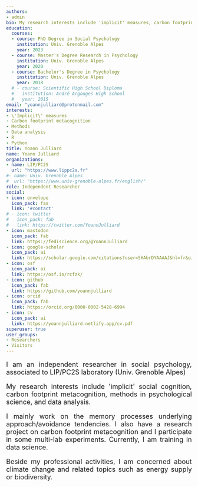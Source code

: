 ```yaml
---
authors:
- admin
bio: My research interests include 'implicit' measures, carbon footprint metacognition, methods, and data analysis.
education:
  courses:
  - course: PhD Degree in Social Psychology
    institution: Univ. Grenoble Alpes
    year: 2023
  - course: Master's Degree Research in Psychology
    institution: Univ. Grenoble Alpes
    year: 2020
  - course: Bachelor's Degree in Psychology
    institution: Univ. Grenoble Alpes
    year: 2018
  # - course: Scientific High School Diploma
  #   institution: André Argouges High School
  #   year: 2015
email: "yoannjulliard@protonmail.com"
interests:
- \'Implicit\' measures
- Carbon footprint metacognition
- Methods
- Data analysis
- R
- Python
title: Yoann Julliard
name: Yoann Julliard
organizations:
- name: LIP/PC2S
  url: "https://www.lippc2s.fr"
#- name: Univ. Grenoble Alpes
#  url: "https://www.univ-grenoble-alpes.fr/english/"
role: Independent Researcher
social:
- icon: envelope
  icon_pack: fas
  link: '#contact'
# - icon: twitter
#   icon_pack: fab
#   link: https://twitter.com/YoannJulliard
- icon: mastodon
  icon_pack: fab
  link: https://fediscience.org/@YoannJulliard
- icon: google-scholar
  icon_pack: ai
  link: https://scholar.google.com/citations?user=5HAbrDYAAAAJ&hl=fr&oi=ao
- icon: osf
  icon_pack: ai
  link: https://osf.io/rcfzk/
- icon: github
  icon_pack: fab
  link: https://github.com/yoannjulliard
- icon: orcid
  icon_pack: fab
  link: https://orcid.org/0000-0002-5428-6994
- icon: cv
  icon_pack: ai
  link: https://yoannjulliard.netlify.app/cv.pdf
superuser: true
user_groups:
- Researchers
- Visitors
---
```


<p style='font-size:18px; text-align: justify;'> 
I am an independent researcher in social psychology, associated to LIP/PC2S laboratory (Univ. Grenoble Alpes)
</p>

<p style='font-size:18px; text-align: justify;'> 
My research interests include 'implicit' social cognition, carbon footprint metacognition, methods in psychological science, and data analysis.
</p>

<p style='font-size:18px; text-align: justify;'> 
I mainly work on the memory processes underlying approach/avoidance tendencies. I also have a research project on carbon footprint metacognition and I participate in some multi-lab experiments. Currently, I am training in data science.
</p>

<p style='font-size:18px; text-align: justify;'> 
Beside my professional activities, I am concerned about climate change and related topics such as energy supply or biodiversity. 
</p>
<!-- 
<p style='font-size:18px; text-align: justify;'> 
<i>Unconvincingly significant</i> means that significance (at the conventional threshold) is not convincing. 
</p> -->